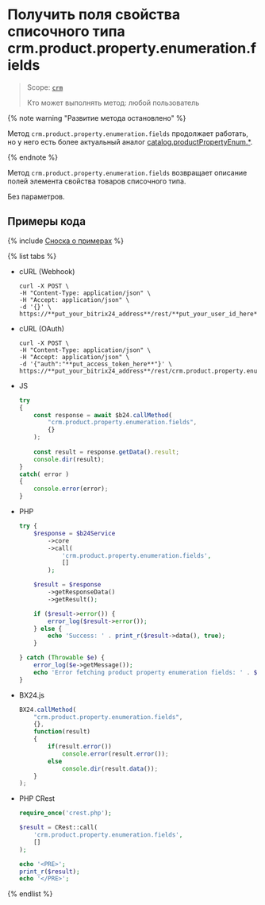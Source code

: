 # Получить поля свойства списочного типа crm.product.property.enumeration.fields

> Scope: [`crm`](../../../scopes/permissions.md)
>
> Кто может выполнять метод: любой пользователь

{% note warning "Развитие метода остановлено" %}

Метод `crm.product.property.enumeration.fields` продолжает работать, но у него есть более актуальный аналог [catalog.productPropertyEnum.*](../../../catalog/product-property-enum/index.md).

{% endnote %}

Метод `crm.product.property.enumeration.fields` возвращает описание полей элемента свойства товаров списочного типа.

Без параметров.

## Примеры кода

{% include [Сноска о примерах](../../../../_includes/examples.md) %}

{% list tabs %}

- cURL (Webhook)

    ```http
    curl -X POST \
    -H "Content-Type: application/json" \
    -H "Accept: application/json" \
    -d '{}' \
    https://**put_your_bitrix24_address**/rest/**put_your_user_id_here**/**put_your_webbhook_here**/crm.product.property.enumeration.fields
    ```

- cURL (OAuth)

    ```http
    curl -X POST \
    -H "Content-Type: application/json" \
    -H "Accept: application/json" \
    -d '{"auth":"**put_access_token_here**"}' \
    https://**put_your_bitrix24_address**/rest/crm.product.property.enumeration.fields
    ```

- JS


    ```js
    try
    {
    	const response = await $b24.callMethod(
    		"crm.product.property.enumeration.fields",
    		{}
    	);
    	
    	const result = response.getData().result;
    	console.dir(result);
    }
    catch( error )
    {
    	console.error(error);
    }
    ```

- PHP


    ```php
    try {
        $response = $b24Service
            ->core
            ->call(
                'crm.product.property.enumeration.fields',
                []
            );
    
        $result = $response
            ->getResponseData()
            ->getResult();
    
        if ($result->error()) {
            error_log($result->error());
        } else {
            echo 'Success: ' . print_r($result->data(), true);
        }
    
    } catch (Throwable $e) {
        error_log($e->getMessage());
        echo 'Error fetching product property enumeration fields: ' . $e->getMessage();
    }
    ```

- BX24.js

    ```js
    BX24.callMethod(
        "crm.product.property.enumeration.fields",
        {},
        function(result)
        {
            if(result.error())
                console.error(result.error());
            else
                console.dir(result.data());
        }
    );
    ```

- PHP CRest

    ```php
    require_once('crest.php');

    $result = CRest::call(
        'crm.product.property.enumeration.fields',
        []
    );

    echo '<PRE>';
    print_r($result);
    echo '</PRE>';
    ```

{% endlist %}